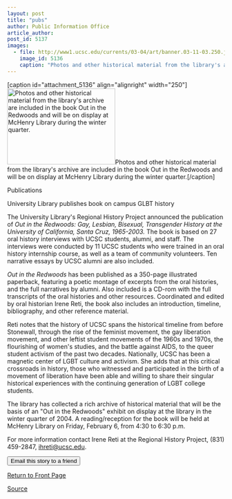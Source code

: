 ```yaml
---
layout: post
title: "pubs"
author: Public Information Office
article_author: 
post_id: 5137
images:
  - file: http://www1.ucsc.edu/currents/03-04/art/banner.03-11-03.250.jpg
    image_id: 5136
    caption: "Photos and other historical material from the library's archive are included in the book Out in the Redwoods and will be on display at McHenry Library during the winter quarter."
---
```


[caption id="attachment_5136" align="alignright" width="250"]<a href="http://dev-ucsc-news.pantheonsite.io/wp-content/uploads/2003/11/banner.03-11-03.250.jpg"><img class="size-full wp-image-5136" src="http://dev-ucsc-news.pantheonsite.io/wp-content/uploads/2003/11/banner.03-11-03.250.jpg" alt="Photos and other historical material from the library's archive are included in the book Out in the Redwoods and will be on display at McHenry Library during the winter quarter." width="250" height="176" /></a>Photos and other historical material from the library's archive are included in the book Out in the Redwoods and will be on display at McHenry Library during the winter quarter.[/caption]
<p class="pagehead">
  Publications
</p>
<p>
  <span class="sectionhead"><a name="chicana" id="chicana"></a>University Library publishes</span> <span class="sectionhead">book on campus GLBT history</span>
</p>
<p>
  The University Library's Regional History Project announced the publication of <i>Out in the Redwoods: Gay, Lesbian, Bisexual, Transgender History at the University of California, Santa Cruz, 1965-2003.</i> The book is based on 27 oral history interviews with UCSC students, alumni, and staff. The interviews were conducted by 11 UCSC students who were trained in an oral history internship course, as well as a team of community volunteers. Ten narrative essays by UCSC alumni are also included.<br>
</p>
<p>
  <i>Out in the Redwoods</i> has been published as a 350-page illustrated paperback, featuring a poetic montage of excerpts from the oral histories, and the full narratives by alumni. Also included is a CD-rom with the full transcripts of the oral histories and other resources. Coordinated and edited by oral historian Irene Reti, the book also includes an introduction, timeline, bibliography, and other reference material.<br>
</p>
<p>
  Reti notes that the history of UCSC spans the historical timeline from before Stonewall, through the rise of the feminist movement, the gay liberation movement, and other leftist student movements of the 1960s and 1970s, the flourishing of women's studies, and the battle against AIDS, to the queer student activism of the past two decades. Nationally, UCSC has been a magnetic center of LGBT culture and activism. She adds that at this critical crossroads in history, those who witnessed and participated in the birth of a movement of liberation have been able and willing to share their singular historical experiences with the continuing generation of LGBT college students.
</p>
<p>
  The library has collected a rich archive of historical material that will be the basis of an "Out in the Redwoods" exhibit on display at the library in the winter quarter of 2004. A reading/reception for the book will be held at McHenry Library on Friday, February 6, from 4:30 to 6:30 p.m.<br>
</p>
<p>
  For more information contact Irene Reti at the Regional History Project, (831) 459-2847, <a href="mailto:ihreti@ucsc.edu">ihreti@ucsc.edu</a>.
</p>
<p>
  <input name="SUBMIT" type="submit" value="Email this story to a friend">
</p>
<p>
  <a href="http://currents.ucsc.edu/">Return to Front Page</a>
</p>
<p><a href="http://www1.ucsc.edu/currents/03-04/11-03/pubs.html" title="Permalink to pubs">Source</a></p>
